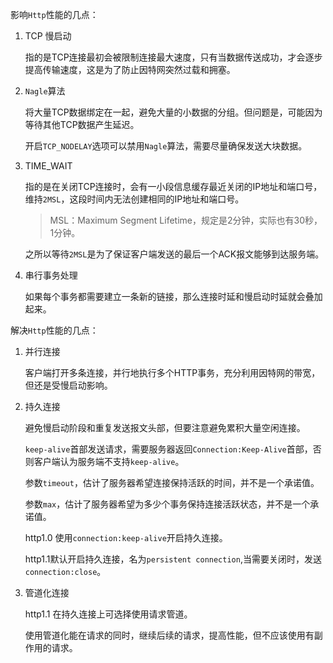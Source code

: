 影响`Http`性能的几点：

1. TCP 慢启动

    指的是TCP连接最初会被限制连接最大速度，只有当数据传送成功，才会逐步提高传输速度，这是为了防止因特网突然过载和拥塞。
    
2. `Nagle`算法

    将大量TCP数据绑定在一起，避免大量的小数据的分组。但问题是，可能因为等待其他TCP数据产生延迟。
    
    开启`TCP_NODELAY`选项可以禁用`Nagle`算法，需要尽量确保发送大块数据。

3. TIME_WAIT
    
    指的是在关闭TCP连接时，会有一小段信息缓存最近关闭的IP地址和端口号，维持`2MSL`，这段时间内无法创建相同的IP地址和端口号。
    
    >MSL：Maximum Segment Lifetime，规定是2分钟，实际也有30秒，1分钟。
    
    之所以等待`2MSL`是为了保证客户端发送的最后一个ACK报文能够到达服务端。
    
4. 串行事务处理

    如果每个事务都需要建立一条新的链接，那么连接时延和慢启动时延就会叠加起来。
    
解决`Http`性能的几点：

1. 并行连接

    客户端打开多条连接，并行地执行多个HTTP事务，充分利用因特网的带宽，但还是受慢启动影响。
    
2. 持久连接

    避免慢启动阶段和重复发送报文头部，但要注意避免累积大量空闲连接。
    
    `keep-alive`首部发送请求，需要服务器返回`Connection:Keep-Alive`首部，否则客户端认为服务端不支持`keep-alive`。
    
    参数`timeout`，估计了服务器希望连接保持活跃的时间，并不是一个承诺值。
    
    参数`max`，估计了服务器希望为多少个事务保持连接活跃状态，并不是一个承诺值。
    
    http1.0 使用`connection:keep-alive`开启持久连接。
    
    http1.1默认开启持久连接，名为`persistent connection`,当需要关闭时，发送`connection:close`。
    
3. 管道化连接

    http1.1 在持久连接上可选择使用请求管道。
    
    使用管道化能在请求的同时，继续后续的请求，提高性能，但不应该使用有副作用的请求。
    
